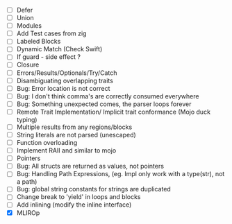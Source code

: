 - [ ] Defer
- [ ] Union
- [ ] Modules
- [ ] Add Test cases from zig
- [ ] Labeled Blocks
- [ ] Dynamic Match (Check Swift)
- [ ] If guard - side effect ?
- [ ] Closure
- [ ] Errors/Results/Optionals/Try/Catch
- [ ] Disambiguating overlapping traits
- [ ] Bug: Error location is not correct
- [ ] Bug: I don't think comma's are correctly consumed everywhere
- [ ] Bug: Something unexpected comes, the parser loops forever
- [ ] Remote Trait Implementation/ Implicit trait conformance (Mojo duck typing)
- [ ] Multiple results from any regions/blocks
- [ ] String literals are not parsed (unescaped)
- [ ] Function overloading
- [ ] Implement RAII and similar to mojo
- [ ] Pointers
- [ ] Bug: All structs are returned as values, not pointers
- [ ] Bug: Handling Path Expressions, (eg. Impl only work with a type(str), not a path)
- [ ] Bug: global string constants for strings are duplicated
- [ ] Change break to 'yield' in loops and blocks
- [ ] Add inlining (modify the inline interface)
- [x] MLIROp
